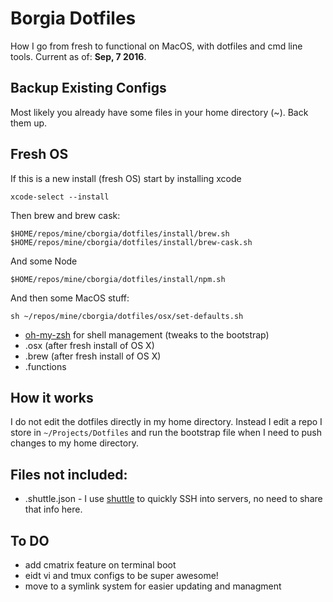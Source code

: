 # Borgia Dotfiles

How I go from fresh to functional on MacOS, with dotfiles and cmd line tools.
Current as of: __Sep, 7 2016__.

## Backup Existing Configs

Most likely you already have some files in your home directory (~). Back them up.

## Fresh OS

If this is a new install (fresh OS) start by installing xcode

    xcode-select --install

Then brew and brew cask:

    $HOME/repos/mine/cborgia/dotfiles/install/brew.sh
    $HOME/repos/mine/cborgia/dotfiles/install/brew-cask.sh

And some Node

    $HOME/repos/mine/cborgia/dotfiles/install/npm.sh
    
And then some MacOS stuff:

    sh ~/repos/mine/cborgia/dotfiles/osx/set-defaults.sh

* [oh-my-zsh](https://github.com/robbyrussell/oh-my-zsh) for shell management (tweaks to the bootstrap)
* .osx (after fresh install of OS X)
* .brew (after fresh install of OS X)
* .functions



## How it works
I do not edit the dotfiles directly in my home directory. Instead I edit a repo I store in `~/Projects/Dotfiles` and run the bootstrap file when I need to push changes to my home directory.


## Files not included:
* .shuttle.json - I use [shuttle](http://fitztrev.github.io/shuttle/) to quickly SSH into servers, no need to share that info here.


## To DO
* add cmatrix feature on terminal boot
* eidt vi and tmux configs to be super awesome!
* move to a symlink system for easier updating and managment

